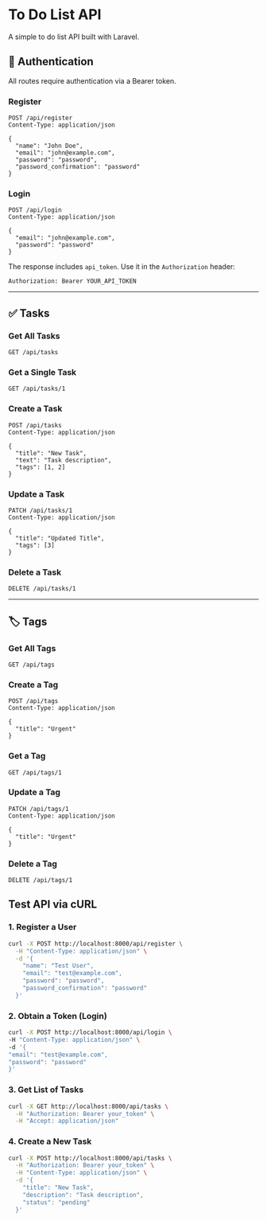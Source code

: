# To Do List API

A simple to do list API built with Laravel.

## 🔐 Authentication

All routes require authentication via a Bearer token.

### Register
```http
POST /api/register
Content-Type: application/json

{
  "name": "John Doe",
  "email": "john@example.com",
  "password": "password",
  "password_confirmation": "password"
}
```

### Login
```http
POST /api/login
Content-Type: application/json

{
  "email": "john@example.com",
  "password": "password"
}
```

The response includes `api_token`. Use it in the `Authorization` header:

```
Authorization: Bearer YOUR_API_TOKEN
```

---

## ✅ Tasks

### Get All Tasks
```http
GET /api/tasks
```

### Get a Single Task
```http
GET /api/tasks/1
```

### Create a Task
```http
POST /api/tasks
Content-Type: application/json

{
  "title": "New Task",
  "text": "Task description",
  "tags": [1, 2]
}
```

### Update a Task
```http
PATCH /api/tasks/1
Content-Type: application/json

{
  "title": "Updated Title",
  "tags": [3]
}
```

### Delete a Task
```http
DELETE /api/tasks/1
```

---

## 🏷️ Tags

### Get All Tags
```http
GET /api/tags
```

### Create a Tag
```http
POST /api/tags
Content-Type: application/json

{
  "title": "Urgent"
}
```

### Get a Tag
```http
GET /api/tags/1
```
### Update a Tag
```http
PATCH /api/tags/1
Content-Type: application/json

{
  "title": "Urgent"
}
```

### Delete a Tag
```http
DELETE /api/tags/1
```
## Test API via cURL

### 1. Register a User

```bash
curl -X POST http://localhost:8000/api/register \
  -H "Content-Type: application/json" \
  -d '{
    "name": "Test User",
    "email": "test@example.com",
    "password": "password",
    "password_confirmation": "password"
  }'
```

### 2. Obtain a Token (Login)
```bash
curl -X POST http://localhost:8000/api/login \
-H "Content-Type: application/json" \
-d '{
"email": "test@example.com",
"password": "password"
}'
```
### 3. Get List of Tasks
```bash
curl -X GET http://localhost:8000/api/tasks \
  -H "Authorization: Bearer your_token" \
  -H "Accept: application/json"
```

### 4. Create a New Task
```bash
curl -X POST http://localhost:8000/api/tasks \
  -H "Authorization: Bearer your_token" \
  -H "Content-Type: application/json" \
  -d '{
    "title": "New Task",
    "description": "Task description",
    "status": "pending"
  }'
```
